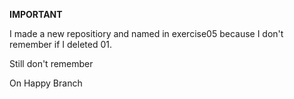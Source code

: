**IMPORTANT**

I made a new repositiory and named in exercise05 because I don't remember if I deleted 01.

Still don't remember

On Happy Branch
